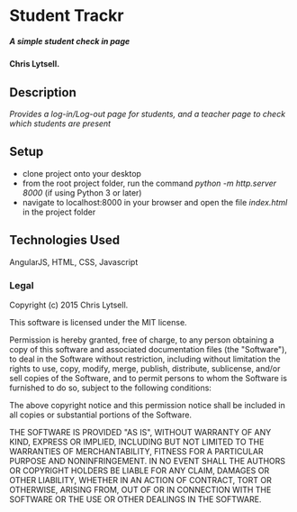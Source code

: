 # Student Trackr

##### _A simple student check in page_

#### Chris Lytsell.

## Description

_Provides a log-in/Log-out page for students, and a teacher page to check which students are present_

## Setup

* clone project onto your desktop
* from the root project folder, run the command _python -m http.server 8000_ (if using Python 3 or later)
* navigate to localhost:8000 in your browser and open the file _index.html_ in the project folder


## Technologies Used
AngularJS, HTML, CSS, Javascript


### Legal

Copyright (c) 2015 Chris Lytsell.  

This software is licensed under the MIT license.

Permission is hereby granted, free of charge, to any person obtaining a copy
of this software and associated documentation files (the "Software"), to deal
in the Software without restriction, including without limitation the rights
to use, copy, modify, merge, publish, distribute, sublicense, and/or sell
copies of the Software, and to permit persons to whom the Software is
furnished to do so, subject to the following conditions:

The above copyright notice and this permission notice shall be included in
all copies or substantial portions of the Software.

THE SOFTWARE IS PROVIDED "AS IS", WITHOUT WARRANTY OF ANY KIND, EXPRESS OR
IMPLIED, INCLUDING BUT NOT LIMITED TO THE WARRANTIES OF MERCHANTABILITY,
FITNESS FOR A PARTICULAR PURPOSE AND NONINFRINGEMENT. IN NO EVENT SHALL THE
AUTHORS OR COPYRIGHT HOLDERS BE LIABLE FOR ANY CLAIM, DAMAGES OR OTHER
LIABILITY, WHETHER IN AN ACTION OF CONTRACT, TORT OR OTHERWISE, ARISING FROM,
OUT OF OR IN CONNECTION WITH THE SOFTWARE OR THE USE OR OTHER DEALINGS IN
THE SOFTWARE.